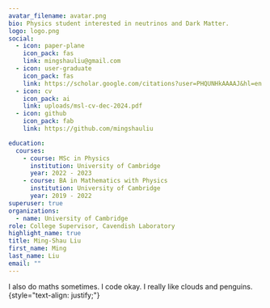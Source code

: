 ```yaml
---
avatar_filename: avatar.png
bio: Physics student interested in neutrinos and Dark Matter.
logo: logo.png
social:
  - icon: paper-plane
    icon_pack: fas
    link: mingshauliu@gmail.com
  - icon: user-graduate
    icon_pack: fas
    link: https://scholar.google.com/citations?user=PHQUNHkAAAAJ&hl=en
  - icon: cv
    icon_pack: ai
    link: uploads/msl-cv-dec-2024.pdf
  - icon: github
    icon_pack: fab
    link: https://github.com/mingshauliu

education:
  courses:
    - course: MSc in Physics
      institution: University of Cambridge
      year: 2022 - 2023
    - course: BA in Mathematics with Physics
      institution: University of Cambridge
      year: 2019 - 2022
superuser: true
organizations:
  - name: University of Cambridge
role: College Supervisor, Cavendish Laboratory
highlight_name: true
title: Ming-Shau Liu
first_name: Ming
last_name: Liu
email: ""
---
```

I also do maths sometimes. I code okay. I really like clouds and penguins. 
{style="text-align: justify;"}
